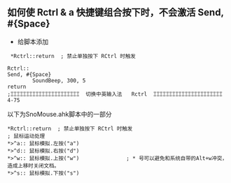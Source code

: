 ## 如何使 Rctrl & a 快捷键组合按下时，不会激活 Send, #{Space}

- 给脚本添加   

` *Rctrl::return  ; 禁止单独按下 RCtrl 时触发`

```
Rctrl::  
Send, #{Space}
        SoundBeep, 300, 5
return
;ΞΞΞΞΞΞΞΞΞΞΞΞΞΞΞΞΞΞΞΞΞΞ  切换中英输入法   Rctrl  ΞΞΞΞΞΞΞΞΞΞΞΞΞΞΞΞΞΞΞΞΞΞ 4-75
```

以下为SnoMouse.ahk脚本中的一部分

```
*Rctrl::return  ; 禁止单独按下 RCtrl 时触发
; 鼠标运动处理
*>^a:: 鼠标模拟.左按("a")
*>^d:: 鼠标模拟.右按("d")
*>^w:: 鼠标模拟.上按("w")               ; * 号可以避免和系统自带的Alt+w冲突，造成上移时关闭文档。
*>^s:: 鼠标模拟.下按("s")
```